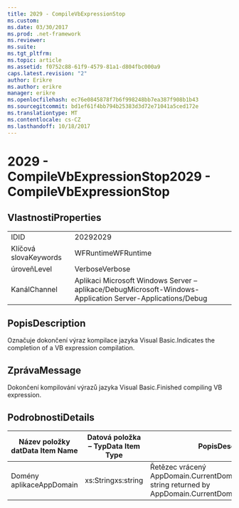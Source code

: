 ```yaml
---
title: 2029 - CompileVbExpressionStop
ms.custom: 
ms.date: 03/30/2017
ms.prod: .net-framework
ms.reviewer: 
ms.suite: 
ms.tgt_pltfrm: 
ms.topic: article
ms.assetid: f0752c88-61f9-4579-81a1-d804fbc000a9
caps.latest.revision: "2"
author: Erikre
ms.author: erikre
manager: erikre
ms.openlocfilehash: ec76e0845878f7b6f998248bb7ea387f908b1b43
ms.sourcegitcommit: bd1ef61f4bb794b25383d3d72e71041a5ced172e
ms.translationtype: MT
ms.contentlocale: cs-CZ
ms.lasthandoff: 10/18/2017
---
```

# <a name="2029---compilevbexpressionstop"></a><span data-ttu-id="24a7f-102">2029 - CompileVbExpressionStop</span><span class="sxs-lookup"><span data-stu-id="24a7f-102">2029 - CompileVbExpressionStop</span></span>
## <a name="properties"></a><span data-ttu-id="24a7f-103">Vlastnosti</span><span class="sxs-lookup"><span data-stu-id="24a7f-103">Properties</span></span>  
  
|||  
|-|-|  
|<span data-ttu-id="24a7f-104">ID</span><span class="sxs-lookup"><span data-stu-id="24a7f-104">ID</span></span>|<span data-ttu-id="24a7f-105">2029</span><span class="sxs-lookup"><span data-stu-id="24a7f-105">2029</span></span>|  
|<span data-ttu-id="24a7f-106">Klíčová slova</span><span class="sxs-lookup"><span data-stu-id="24a7f-106">Keywords</span></span>|<span data-ttu-id="24a7f-107">WFRuntime</span><span class="sxs-lookup"><span data-stu-id="24a7f-107">WFRuntime</span></span>|  
|<span data-ttu-id="24a7f-108">úroveň</span><span class="sxs-lookup"><span data-stu-id="24a7f-108">Level</span></span>|<span data-ttu-id="24a7f-109">Verbose</span><span class="sxs-lookup"><span data-stu-id="24a7f-109">Verbose</span></span>|  
|<span data-ttu-id="24a7f-110">Kanál</span><span class="sxs-lookup"><span data-stu-id="24a7f-110">Channel</span></span>|<span data-ttu-id="24a7f-111">Aplikaci Microsoft Windows Server – aplikace/Debug</span><span class="sxs-lookup"><span data-stu-id="24a7f-111">Microsoft-Windows-Application Server-Applications/Debug</span></span>|  
  
## <a name="description"></a><span data-ttu-id="24a7f-112">Popis</span><span class="sxs-lookup"><span data-stu-id="24a7f-112">Description</span></span>  
 <span data-ttu-id="24a7f-113">Označuje dokončení výraz kompilace jazyka Visual Basic.</span><span class="sxs-lookup"><span data-stu-id="24a7f-113">Indicates the completion of a VB expression compilation.</span></span>  
  
## <a name="message"></a><span data-ttu-id="24a7f-114">Zpráva</span><span class="sxs-lookup"><span data-stu-id="24a7f-114">Message</span></span>  
 <span data-ttu-id="24a7f-115">Dokončení kompilování výrazů jazyka Visual Basic.</span><span class="sxs-lookup"><span data-stu-id="24a7f-115">Finished compiling VB expression.</span></span>  
  
## <a name="details"></a><span data-ttu-id="24a7f-116">Podrobnosti</span><span class="sxs-lookup"><span data-stu-id="24a7f-116">Details</span></span>  
  
|<span data-ttu-id="24a7f-117">Název položky dat</span><span class="sxs-lookup"><span data-stu-id="24a7f-117">Data Item Name</span></span>|<span data-ttu-id="24a7f-118">Datová položka – Typ</span><span class="sxs-lookup"><span data-stu-id="24a7f-118">Data Item Type</span></span>|<span data-ttu-id="24a7f-119">Popis</span><span class="sxs-lookup"><span data-stu-id="24a7f-119">Description</span></span>|  
|--------------------|--------------------|-----------------|  
|<span data-ttu-id="24a7f-120">Domény aplikace</span><span class="sxs-lookup"><span data-stu-id="24a7f-120">AppDomain</span></span>|<span data-ttu-id="24a7f-121">xs:String</span><span class="sxs-lookup"><span data-stu-id="24a7f-121">xs:string</span></span>|<span data-ttu-id="24a7f-122">Řetězec vrácený AppDomain.CurrentDomain.FriendlyName.</span><span class="sxs-lookup"><span data-stu-id="24a7f-122">The string returned by AppDomain.CurrentDomain.FriendlyName.</span></span>|
